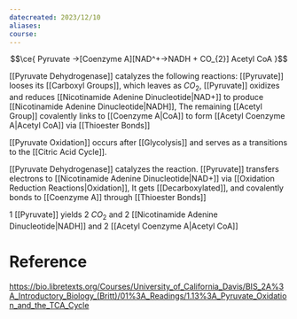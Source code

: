 ```yaml
---
datecreated: 2023/12/10
aliases: 
course:
---
```

$$\ce{ Pyruvate ->[Coenzyme A][NAD^+->NADH + CO_{2}] Acetyl CoA }$$

[[Pyruvate Dehydrogenase]] catalyzes the following reactions: [[Pyruvate]] looses its [[Carboxyl Groups]], which leaves as $CO_{2}$, [[Pyruvate]] oxidizes and reduces [[Nicotinamide Adenine Dinucleotide|NAD+]] to produce [[Nicotinamide Adenine Dinucleotide|NADH]], The remaining [[Acetyl Group]] covalently links to [[Coenzyme A|CoA]] to form [[Acetyl Coenzyme A|Acetyl CoA]] via [[Thioester Bonds]]

[[Pyruvate Oxidation]] occurs after [[Glycolysis]] and serves as a transitions to the [[Citric Acid Cycle]].

[[Pyruvate Dehydrogenase]] catalyzes the reaction. [[Pyruvate]] transfers electrons to [[Nicotinamide Adenine Dinucleotide|NAD+]] via [[Oxidation Reduction Reactions|Oxidation]], It gets [[Decarboxylated]], and covalently bonds to [[Coenzyme A]] through [[Thioester Bonds]]

1 [[Pyruvate]] yields 2 $CO_{2}$ and 2 [[Nicotinamide Adenine Dinucleotide|NADH]] and 2 [[Acetyl Coenzyme A|Acetyl CoA]]



# Reference

https://bio.libretexts.org/Courses/University_of_California_Davis/BIS_2A%3A_Introductory_Biology_(Britt)/01%3A_Readings/1.13%3A_Pyruvate_Oxidation_and_the_TCA_Cycle